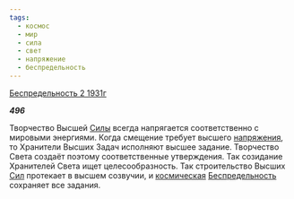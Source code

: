 ```yaml
---
tags:
  - космос
  - мир
  - сила
  - свет
  - напряжение
  - беспредельность
---
```

[Беспредельность 2 1931г](https://127.0.0.1:4002/agni/1931)

___496___

Творчество Высшей [Силы](../../../tags/#сила) всегда напрягается соответственно с мировыми энергиями. Когда смещение требует высшего [напряжения](../../../tags/#напряжение), то Хранители Высших Задач исполняют высшее задание. Творчество Света создаёт поэтому соответственные утверждения. Так созидание Хранителей Света ищет целесообразность. Так строительство Высших [Сил](../../../tags/#сила) протекает в высшем созвучии, и [космическая](../../../tags/#космос) [Беспредельность](../../../tags/#беспредельность) сохраняет все задания.   

